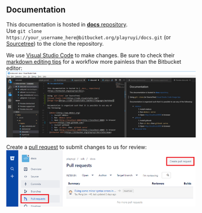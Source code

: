 ## Documentation

This documentation is hosted in [__docs__ repository](https://bitbucket.org/playruyi/docs).  
Use `git clone https://your_username_here@bitbucket.org/playruyi/docs.git` (or [Sourcetree](https://www.sourcetreeapp.com/)) to the clone the repository.

We use [Visual Studio Code](https://code.visualstudio.com/) to make changes.  Be sure to check their [markdown editing tips](https://code.visualstudio.com/Docs/languages/markdown) for a workflow more painless than the Bitbucket editor:  
![](/docs/img/docs_vs_code_preview.png)

Create a [pull request](https://bitbucket.org/playruyi/docs/pull-requests/) to submit changes to us for review:  
![](/docs/img/pull_requests.png)